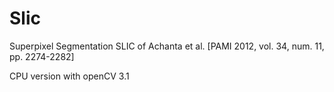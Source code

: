# Slic
Superpixel Segmentation SLIC of Achanta et al. [PAMI 2012, vol. 34, num. 11, pp. 2274-2282]

CPU version with openCV 3.1

